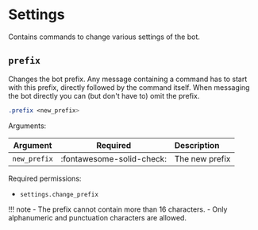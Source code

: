 # Settings

Contains commands to change various settings of the bot.


## `prefix`

Changes the bot prefix. Any message containing a command has to start with this prefix, directly followed by the command itself. When messaging the bot directly you can (but don't have to) omit the prefix.

```css
.prefix <new_prefix>
```

Arguments:

| Argument     | Required                  | Description    |
|:------------:|:-------------------------:|:---------------|
| `new_prefix` | :fontawesome-solid-check: | The new prefix |

Required permissions:

- `settings.change_prefix`

!!! note
    - The prefix cannot contain more than 16 characters.
    - Only alphanumeric and punctuation characters are allowed.

